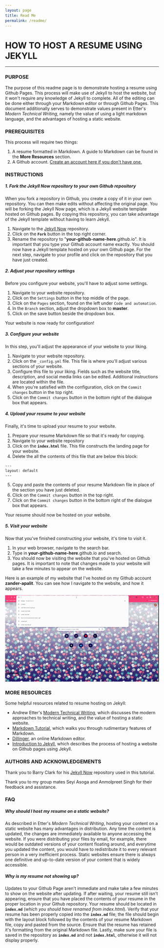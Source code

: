 ```yaml
---
layout: page
title: Read Me
permalink: /readme/
---
```

# HOW TO HOST A RESUME USING JEKYLL
---
### PURPOSE
The purpose of this readme page is to demonstrate hosting a resume using Github Pages. This process will make use of Jekyll to host the website, but it won't require any knowledge of Jekyll to complete. All of the editing can be done either through your Markdown editor or through Github Pages. This document additionally serves to demonstrate values present in Etter's _Modern Technical Writing_, namely the value of using a light markdown language, and the advantages of hosting a static website.

### PREREQUISITES
This process will require two things:
1. A resume formatted in Markdown. A guide to Markdown can be found in the **More Resources** section.
2. A Github account. [Create an account here if you don't have one.](https://github.com/)

### INSTRUCTIONS
##### 1. Fork the Jekyll Now repository to your own Github repository
When you fork a repository in Github, you create a copy of it in your own repository. You can then make edits without affecting the original page. You will be forking the Jekyll Now page, which is a Jekyll website template hosted on Github pages. By copying this repository, you can take advantage of the Jekyll template without having to learn Jekyll.
1. Navigate to the [Jekyll Now](https://github.com/barryclark/jekyll-now) repository.
2. Click on the **``Fork``** button in the top right corner.
3. Rename the repository to "**your-github-name-here**.github.io". It is important that you type your Github account name exactly.
You should now have a Jekyll template hosted on your own Github page. For the next step, navigate to your profile and click on the repository that you have just created.

##### 2. Adjust your repository settings
Before you configure your website, you'll have to adjust some settings.
1. Navigate to your website repository.
2. Click on the ``Settings`` button in the top middle of the page.
3. Click on the ``Pages`` section, found on the left under ``Code and automation``.
4. In the ``Branch`` section, adjust the dropdown box to **master**.
5. Click on the save button beside the dropdown box.

Your website is now ready for configuration!

##### 3. Configure your website
In this step, you'll adjust the appearance of your website to your liking.
1. Navigate to your website repository.
2. Click on the ``_config.yml`` file. This file is where you'll adjust various sections of your website.
3. Configure this file to your liking. Fields such as the website title, description, and social media links can be edited. Additional instructions are located within the file.
4. When you're satisfied with the configuration, click on the ``Commit changes`` button in the top right.
5. Click on the ``Commit changes`` button in the bottom right of the dialogue box that appears.

##### 4. Upload your resume to your website
Finally, it's time to upload your resume to your website.
1. Prepare your resume Markdown file so that it's ready for copying.
2. Navigate to your website repository
3. Click on the **``index.html``** file. This file constructs the landing page for your website.
4. Delete the all the contents of this file that are below this block:
   
```
---
layout: default
---
```

5. Copy and paste the contents of your resume Markdown file in place of the section you have just deleted.
6. Click on the ``Commit changes`` button in the top right.
7. Click on the ``Commit changes`` button in the bottom right of the dialogue box that appears.

Your resume should now be hosted on your website.

##### 5. Visit your website
Now that you've finished constructing your website, it's time to visit it.
1. In your web browser, navigate to the search bar.
2. Type in **your-github-name-here**.github.io and search.
3. You should now be visiting the website that you've hosted on Github pages. It is important to note that changes made to your website will take a few minutes to appear on the website.

Here is an example of my website that I've hosted on my Github account **zander-apalit**. You can see how I navigate to the website, and how it appears.

![Demonstration of navigating to a Jekyll website](https://github.com/zander-apalit/zander-apalit.github.io/blob/master/demo.gif)
    
### MORE RESOURCES
Some helpful resources related to resume hosting on Jekyll:
- Andrew Etter's [Modern Technical Writing](https://www.amazon.ca/Modern-Technical-Writing-Introduction-Documentation-ebook/dp/B01A2QL9SS), which discusses the modern approaches to technical writing, and the value of hosting a static website.
- [Markdown Tutorial](https://www.markdowntutorial.com/), which walks you through rudimentary features of Markdown.
- [Dillinger](https://dillinger.io/), an online Markdown editor.
- [Introduction to Jekyll](https://ubc-library-rc.github.io/intro-jekyll/jekyll/), which describes the process of hosting a website on Github pages using Jekyll.

### AUTHORS AND ACKNOWLEDGEMENTS
Thank you to Barry Clark for his [Jekyll Now](https://github.com/barryclark/jekyll-now) repository used in this tutorial.

Thank you to my group mates Seyi Asoga and Anmolpreet Singh for their feedback and assistance.

### FAQ

##### Why should I host my resume on a static website?
As described in Etter's _Modern Technical Writing_, hosting your content on a static website has many advantages in distribution. Any time the content is updated, the changes are immediately available to anyone accessing the website. If you were distributing your files by email, for example, there would be outdated versions of your content floating around, and everytime you updated the content, you would have to redistribute it to every relevant person in a very inefficient process. Static websites ensure there is always one definitive and up-to-date version of your content that is widely accessible.

##### Why is my resume not showing up?
Updates to your Github Page aren't immediate and make take a few minutes to show on the website after updating. If after waiting, your resume still isn't appearing, ensure that you have placed the contents of your resume in the proper location in your Github repository. Your resume should be located in **``index.md``** (_which you should have renamed from index.html_). Verify that your resume has been properly copied into the **``index.md``** file; the file should begin with the layout block followed by the contents of your resume Markdown file, copy and pasted from the source. Ensure that the resume has retained it's formatting from the original Markdown file. Lastly, make sure your file is saved in the repository as **``index.md``** and not **``index.html``**, otherwise it will not display properly.
